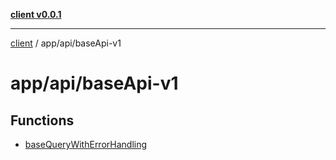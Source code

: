 [**client v0.0.1**](../../../README.md)

***

[client](../../../README.md) / app/api/baseApi-v1

# app/api/baseApi-v1

## Functions

- [baseQueryWithErrorHandling](functions/baseQueryWithErrorHandling.md)
